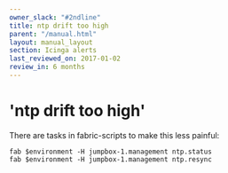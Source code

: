 ```yaml
---
owner_slack: "#2ndline"
title: ntp drift too high
parent: "/manual.html"
layout: manual_layout
section: Icinga alerts
last_reviewed_on: 2017-01-02
review_in: 6 months
---
```


# 'ntp drift too high'

There are tasks in fabric-scripts to make this less painful:

    fab $environment -H jumpbox-1.management ntp.status
    fab $environment -H jumpbox-1.management ntp.resync

